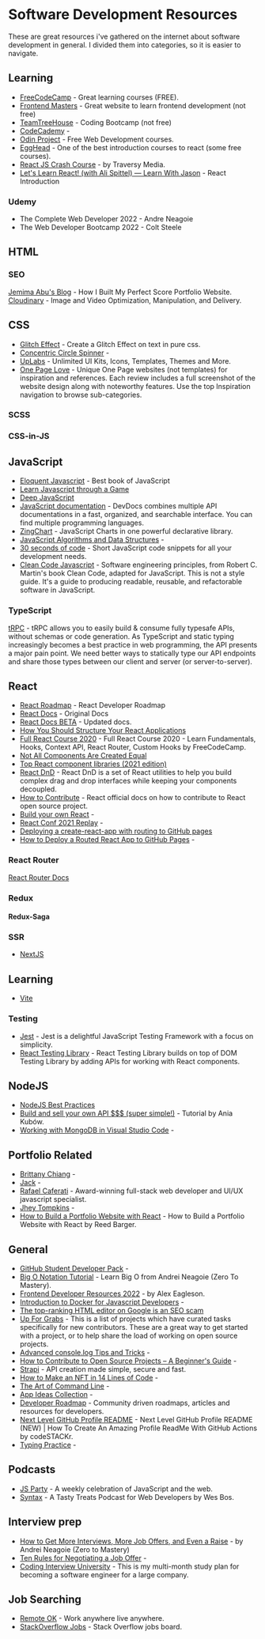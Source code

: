 # Software Development Resources
These are great resources i've gathered on the internet about software development in general. I divided them into categories, so it is easier to navigate.

## Learning 

- [FreeCodeCamp](https://www.freecodecamp.org/learn/) - Great learning courses (FREE).
- [Frontend Masters](https://frontendmasters.com/) - Great website to learn frontend development (not free)
- [TeamTreeHouse](https://teamtreehouse.com/) - Coding Bootcamp (not free)
- [CodeCademy](https://www.codecademy.com/) - 
- [Odin Project](https://www.theodinproject.com/) - Free Web Development courses.
- [EggHead](https://egghead.io/) - One of the best introduction courses to react (some free courses).
- [React JS Crash Course](https://www.youtube.com/watch?v=w7ejDZ8SWv8) - by Traversy Media.
- [Let's Learn React! (with Ali Spittel) — Learn With Jason](https://youtu.be/w4kMM96ohDc?list=PLz8Iz-Fnk_eTpvd49Sa77NiF8Uqq5Iykx) - React Introduction

### Udemy 
- The Complete Web Developer 2022 - Andre Neagoie
- The Web Developer Bootcamp 2022 - Colt Steele


## HTML

### SEO
[Jemima Abu's Blog](https://blog.jemimaabu.com/how-i-built-my-perfect-score-portfolio-website) - How I Built My Perfect Score Portfolio Website.
[Cloudinary](https://cloudinary.com) - Image and Video Optimization, Manipulation, and Delivery.

## CSS
- [Glitch Effect](https://dustri.org/b/glitch-effect-on-text-in-pure-css.html) - Create a Glitch Effect on text in pure css.
- [Concentric Circle Spinner](https://frontend.horse/articles/concentric-circle-spinner/) - 
- [UpLabs](https://www.uplabs.com/) - Unlimited UI Kits, Icons, Templates, Themes and More.
- [One Page Love](https://onepagelove.com/inspiration) - Unique One Page websites (not templates) for inspiration and references. Each review includes a full screenshot of the website design along with noteworthy features. Use the top Inspiration navigation to browse sub-categories.


### SCSS

### CSS-in-JS


## JavaScript
- [Eloquent Javascript](https://eloquentjavascript.net/) - Best book of JavaScript
- [Learn Javascript through a Game](https://dev.to/nitdgplug/learn-javascript-through-a-game-1beh)
- [Deep JavaScript](https://exploringjs.com/deep-js/toc.html)
- [JavaScript documentation](https://devdocs.io/javascript/) - DevDocs combines multiple API documentations in a fast, organized, and searchable interface. You can find multiple programming languages.
- [ZingChart](https://www.zingchart.com/) - JavaScript Charts in one powerful declarative library.
- [JavaScript Algorithms and Data Structures](https://github.com/trekhleb/javascript-algorithms) - 
- [30 seconds of code](https://github.com/30-seconds/30-seconds-of-code) - Short JavaScript code snippets for all your development needs.
- [Clean Code Javascript](https://github.com/ryanmcdermott/clean-code-javascript) - Software engineering principles, from Robert C. Martin's book Clean Code, adapted for JavaScript. This is not a style guide. It's a guide to producing readable, reusable, and refactorable software in JavaScript.




### TypeScript
[tRPC](https://trpc.io/docs) - tRPC allows you to easily build & consume fully typesafe APIs, without schemas or code generation. As TypeScript and static typing increasingly becomes a best practice in web programming, the API presents a major pain point. We need better ways to statically type our API endpoints and share those types between our client and server (or server-to-server).

## React
- [React Roadmap](https://roadmap.sh/react) - React Developer Roadmap
- [React Docs](https://reactjs.org/docs/getting-started.html) - Original Docs
- [React Docs BETA](https://beta.reactjs.org/learn) - Updated docs.
- [How You Should Structure Your React Applications](https://medium.com/better-programming/how-you-should-structure-your-react-applications-e7dd32375a98)
- [Full React Course 2020](https://www.youtube.com/watch?v=4UZrsTqkcW4) - Full React Course 2020 - Learn Fundamentals, Hooks, Context API, React Router, Custom Hooks by FreeCodeCamp.
- [Not All Components Are Created Equal](https://formidable.com/blog/2021/react-components/)
- [Top React component libraries (2021 edition)](https://retool.com/blog/react-component-libraries/)
- [React DnD](https://react-dnd.github.io/react-dnd/about) - React DnD is a set of React utilities to help you build complex drag and drop interfaces while keeping your components decoupled.
- [How to Contribute](https://reactjs.org/docs/how-to-contribute.html) - React official docs on how to contribute to React open source project.
- [Build your own React](https://pomb.us/build-your-own-react/) - 
- [React Conf 2021 Replay](https://conf.reactjs.org/stage) - 
- [Deploying a create-react-app with routing to GitHub pages](https://medium.com/@bennirus/deploying-a-create-react-app-with-routing-to-github-pages-f386b6ce84c2)
- [How to Deploy a Routed React App to GitHub Pages](https://www.freecodecamp.org/news/deploy-a-react-app-to-github-pages/) - 

### React Router
[React Router Docs](https://reactrouter.com/)

### Redux
#### Redux-Saga

### SSR 
- [NextJS](https://nextjs.org/)

## Learning
- [Vite](https://vitejs.dev/)

### Testing
- [Jest](https://jestjs.io/) - Jest is a delightful JavaScript Testing Framework with a focus on simplicity.
- [React Testing Library](https://testing-library.com/docs/react-testing-library/intro/) - React Testing Library builds on top of DOM Testing Library by adding APIs for working with React components.

## NodeJS
- [NodeJS Best Practices](https://github.com/goldbergyoni/nodebestpractices)
- [Build and sell your own API $$$ (super simple!)](https://www.youtube.com/watch?v=GK4Pl-GmPHk) - Tutorial by Ania Kubów.
- [Working with MongoDB in Visual Studio Code](https://code.visualstudio.com/docs/azure/mongodb) - 


## Portfolio Related
- [Brittany Chiang](https://bchiang7.github.io/) - 
- [Jack](https://jacekjeznach.com/contact/) - 
- [Rafael Caferati](https://caferati.me/) - Award-winning full-stack web developer and UI/UX javascript specialist.
- [Jhey Tompkins](https://jhey.dev/) - 
- [How to Build a Portfolio Website with React](https://www.freecodecamp.org/news/build-portfolio-website-react/) - How to Build a Portfolio Website with React by Reed Barger.


## General
- [GitHub Student Developer Pack](https://education.github.com/pack) - 
- [Big O Notation Tutorial](https://youtu.be/TUiv2UgDgOQ) - Learn Big O from Andrei Neagoie (Zero To Mastery).
- [Frontend Developer Resources 2022](https://dev.to/nickytonline/frontend-developer-resources-2022-4cp2) - by Alex Eagleson.
- [Introduction to Docker for Javascript Developers](https://dev.to/alexeagleson/docker-for-javascript-developers-41me) - 
- [The top-ranking HTML editor on Google is an SEO scam](https://casparwre.de/blog/seo-scam/)
- [Up For Grabs](https://up-for-grabs.net/#/) - This is a list of projects which have curated tasks specifically for new contributors. These are a great way to get started with a project, or to help share the load of working on open source projects.
- [Advanced console.log Tips and Tricks](https://medium.com/nmc-techblog/advanced-console-log-tips-tricks-fa3762930bca) - 
- [How to Contribute to Open Source Projects – A Beginner's Guide](https://www.freecodecamp.org/news/how-to-contribute-to-open-source-projects-beginners-guide/) - 
- [Strapi](https://github.com/strapi/strapi) - API creation made simple, secure and fast.
- [How to Make an NFT in 14 Lines of Code](https://www.freecodecamp.org/news/how-to-make-an-nft/) - 
- [The Art of Command Line](https://github.com/jlevy/the-art-of-command-line) - 
- [App Ideas Collection](https://github.com/florinpop17/app-ideas) - 
- [Developer Roadmap](https://github.com/kamranahmedse/developer-roadmap) - Community driven roadmaps, articles and resources for developers.
- [Next Level GitHub Profile README](https://www.youtube.com/watch?v=ECuqb5Tv9qI) - Next Level GitHub Profile README (NEW) | How To Create An Amazing Profile ReadMe With GitHub Actions by codeSTACKr.
- [Typing Practice](https://www.keybr.com/) - 

## Podcasts
- [JS Party](https://changelog.com/jsparty) - A weekly celebration of JavaScript and the web.
- [Syntax](https://syntax.fm/) - A Tasty Treats Podcast for Web Developers by Wes Bos.


## Interview prep
- [How to Get More Interviews, More Job Offers, and Even a Raise](https://zerotomastery.io/blog/how-to-interview-land-a-job-and-get-a-raise/) - by Andrei Neagoie (Zero to Mastery)
- [Ten Rules for Negotiating a Job Offer](https://haseebq.com/my-ten-rules-for-negotiating-a-job-offer/) - 
- [Coding Interview University](https://github.com/jwasham/coding-interview-university) - This is my multi-month study plan for becoming a software engineer for a large company.

## Job Searching 
- [Remote OK](https://remoteok.com/) - Work anywhere live anywhere.
- [StackOverflow Jobs](https://stackoverflow.com/jobs) - Stack Overflow jobs board.

